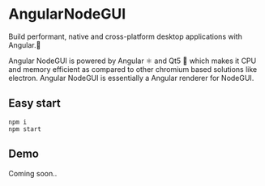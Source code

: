 # AngularNodeGUI

Build performant, native and cross-platform desktop applications with Angular.🚀

Angular NodeGUI is powered by Angular ⚛️ and Qt5 💚 which makes it CPU and memory efficient as compared to other chromium based solutions like electron. Angular NodeGUI is essentially a Angular renderer for NodeGUI.

## Easy start

```
npm i
npm start
```

## Demo

Coming soon..
